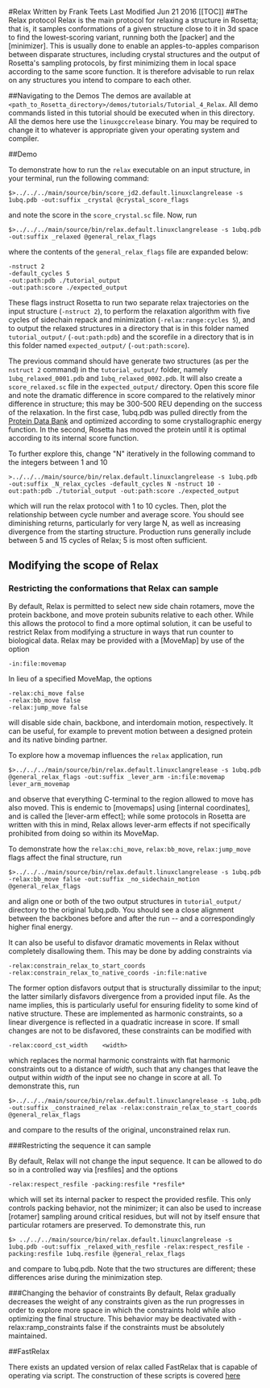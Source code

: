 #Relax
Written by Frank Teets
Last Modified Jun 21 2016
[[TOC]]
##The Relax protocol
Relax is the main protocol for relaxing a structure in Rosetta; that is, it samples conformations of a given structure close to it in 3d space to find the lowest-scoring variant, running both the [packer] and the [minimizer]. This is usually done to enable an apples-to-apples comparison between disparate structures, including crystal structures and the output of Rosetta's sampling protocols, by first minimizing them in local space according to the same score function. It is therefore advisable to run relax on any structures you intend to compare to each other.

##Navigating to the Demos
The demos are available at `<path_to_Rosetta_directory>/demos/tutorials/Tutorial_4_Relax`. All demo commands listed in this tutorial should be executed when in this directory. All the demos here use the `linuxgccrelease` binary. You may be required to change it to whatever is appropriate given your operating system and compiler.

##Demo

To demonstrate how to run the `relax` executable on an input structure, in your terminal, run the following command: 

	$>../../../main/source/bin/score_jd2.default.linuxclangrelease -s 1ubq.pdb -out:suffix _crystal @crystal_score_flags

and note the score in the `score_crystal.sc` file. Now, run

	$>../../../main/source/bin/relax.default.linuxclangrelease -s 1ubq.pdb -out:suffix _relaxed @general_relax_flags

where the contents of the `general_relax_flags` file are expanded below:

```
-nstruct 2
-default_cycles 5
-out:path:pdb ./tutorial_output
-out:path:score ./expected_output
```

These flags instruct Rosetta to run two separate relax trajectories on the input structure (`-nstruct 2`), to perform the relaxation algorithm with five cycles of sidechain repack and minimization (`-relax:range:cycles 5`), and to output the relaxed structures in a directory that is in this folder named `tutorial_output/` (`-out:path:pdb`) and the scorefile in a directory that is in this folder named `expected_output/` (`-out:path:score`).

The previous command should have generate two structures (as per the `nstruct 2` command) in the `tutorial_output/` folder, namely `1ubq_relaxed_0001.pdb` and `1ubq_relaxed_0002.pdb`. It will also create a `score_relaxed.sc` file in the `expected_output/` directory. Open this score file and note the dramatic difference in score compared to the relatively minor difference in structure; this may be 300-500 REU depending on the success of the relaxation. In the first case, 1ubq.pdb was pulled directly from the [Protein Data Bank](http://www.rcsb.org/pdb/home/home.do) and optimized according to some crystallographic energy function. In the second, Rosetta has moved the protein until it is optimal according to its internal score function.  

To further explore this, change "N" iteratively in the following command to the integers between 1 and 10

	>../../../main/source/bin/relax.default.linuxclangrelease -s 1ubq.pdb -out:suffix _N_relax_cycles -default_cycles N -nstruct 10 -out:path:pdb ./tutorial_output -out:path:score ./expected_output

which will run the relax protocol with 1 to 10 cycles. Then, plot the relationship between cycle number and average score. You should see diminishing returns, particularly for very large N, as well as increasing divergence from the starting structure. Production runs generally include between 5 and 15 cycles of Relax; 5 is most often sufficient.

## Modifying the scope of Relax

### Restricting the conformations that Relax can sample

By default, Relax is permitted to select new side chain rotamers, move the protein backbone, and move protein subunits relative to each other. While this allows the protocol to find a more optimal solution, it can be useful to restrict Relax from modifying a structure in ways that run counter to biological data. Relax may be provided with a [MoveMap] by use of the option
```
-in:file:movemap
```
In lieu of a specified MoveMap, the options
```
-relax:chi_move false
-relax:bb_move false
-relax:jump_move false
```
will disable side chain, backbone, and interdomain motion, respectively. It can be useful, for example to prevent motion between a designed protein and its native binding partner.

To explore how a movemap influences the `relax` application, run

	$>../../../main/source/bin/relax.default.linuxclangrelease -s 1ubq.pdb @general_relax_flags -out:suffix _lever_arm -in:file:movemap lever_arm_movemap

and observe that everything C-terminal to the region allowed to move has also moved. This is endemic to [movemaps] using [internal coordinates], and is called the [lever-arm effect]; while some protocols in Rosetta are written with this in mind, Relax allows lever-arm effects if not specifically prohibited from doing so within its MoveMap.

To demonstrate how the `relax:chi_move`, `relax:bb_move`, `relax:jump_move` flags affect the final structure, run

	$>../../../main/source/bin/relax.default.linuxclangrelease -s 1ubq.pdb -relax:bb_move false -out:suffix _no_sidechain_motion @general_relax_flags

and align one or both of the two output structures in `tutorial_output/` directory to the original 1ubq.pdb. You should see a close alignment between the backbones before and after the run -- and a correspondingly higher final energy.

It can also be useful to disfavor dramatic movements in Relax without completely disallowing them. This may be done by adding constraints via

	-relax:constrain_relax_to_start_coords
	-relax:constrain_relax_to_native_coords -in:file:native

The former option disfavors output that is structurally dissimilar to the input; the latter similarly disfavors divergence from a provided input file. As the name implies, this is particularly useful for ensuring fidelity to some kind of native structure. These are implemented as harmonic constraints, so a linear divergence is reflected in a quadratic increase in score. If small changes are not to be disfavored, these constraints can be modified with 

	-relax:coord_cst_width    <width> 

which replaces the normal harmonic constraints with flat harmonic constraints out to a distance of *width*, such that any changes that leave the output within *width* of the input see no change in score at all.
To demonstrate this, run

	$>../../../main/source/bin/relax.default.linuxclangrelease -s 1ubq.pdb -out:suffix _constrained_relax -relax:constrain_relax_to_start_coords @general_relax_flags 

and compare to the results of the original, unconstrained relax run.

###Restricting the sequence it can sample

By default, Relax will not change the input sequence. It can be allowed to do so in a controlled way via [resfiles] and the options

	-relax:respect_resfile -packing:resfile *resfile*

which will set its internal packer to respect the provided resfile. This only controls packing behavior, not the minimizer; it can also be used to increase [rotamer] sampling around critical residues, but will not by itself ensure that particular rotamers are preserved.
To demonstrate this, run 

	$> ../../../main/source/bin/relax.default.linuxclangrelease -s 1ubq.pdb -out:suffix _relaxed_with_resfile -relax:respect_resfile -packing:resfile 1ubq.resfile @general_relax_flags

and compare to 1ubq.pdb. Note that the two structures are different; these differences arise during the minimization step.

###Changing the behavior of constraints
By default, Relax gradually decreases the weight of any constraints given as the run progresses in order to explore more space in which the constraints hold while also optimizing the final structure. This behavior may be deactivated with
	-relax:ramp_constraints false
if the constraints must be absolutely maintained. 

##FastRelax

There exists an updated version of relax called FastRelax that is capable of operating via script. The construction of these scripts is covered [here](https://www.rosettacommons.org/docs/wiki/application_documentation/structure_prediction/relax)

